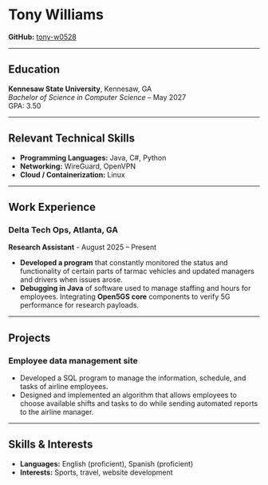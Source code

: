 # Tony Williams
**GitHub:** [tony-w0528](https://github.com/LeoVanRensburg)

---  
## Education
**Kennesaw State University**, Kennesaw, GA  
*Bachelor of Science in Computer Science* – May 2027  
GPA: 3.50

---  
## Relevant Technical Skills
- **Programming Languages:** Java, C#, Python
- **Networking:** WireGuard, OpenVPN
- **Cloud / Containerization:** Linux
---  
## Work Experience
### Delta Tech Ops, Atlanta, GA
**Research Assistant** - August 2025 – Present
- **Developed a program** that constantly monitored the status and functionality of certain parts of tarmac vehicles and updated managers and drivers when issues arose.
- **Debugging in Java** of software used to manage staffing and hours for employees. Integrating **Open5GS core** components to verify 5G performance for research payloads.

---  
## Projects
### Employee data management site
- Developed a SQL program to manage the information, schedule, and tasks of airline employees. 
- Designed and implemented an algorithm that allows employees to choose available shifts and tasks to do while sending automated reports to the airline manager.

---  
## Skills & Interests
- **Languages:** English (proficient), Spanish (proficient)
- **Interests:** Sports, travel, website development